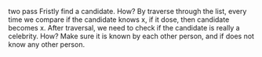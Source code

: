 two pass
Fristly find a candidate. How? By traverse through the list, every time we compare if the candidate knows x, if it dose, then candidate becomes x.
After traversal, we need to check if the candidate is really a celebrity. How? Make sure it is known by each other person, and if does not know any other person.
```Python


```
